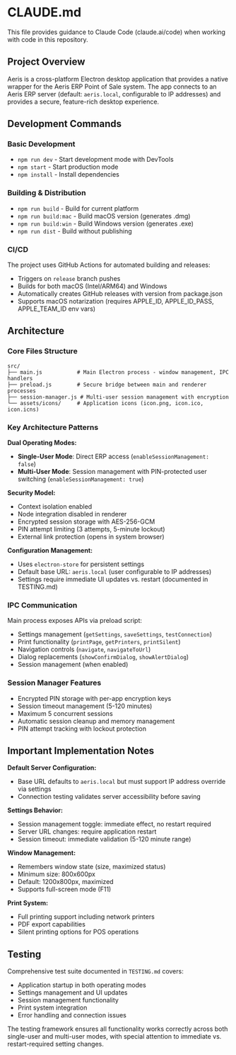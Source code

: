 # CLAUDE.md

This file provides guidance to Claude Code (claude.ai/code) when working with code in this repository.

## Project Overview

Aeris is a cross-platform Electron desktop application that provides a native wrapper for the Aeris ERP Point of Sale system. The app connects to an Aeris ERP server (default: `aeris.local`, configurable to IP addresses) and provides a secure, feature-rich desktop experience.

## Development Commands

### Basic Development
- `npm run dev` - Start development mode with DevTools
- `npm start` - Start production mode
- `npm install` - Install dependencies

### Building & Distribution
- `npm run build` - Build for current platform
- `npm run build:mac` - Build macOS version (generates .dmg)
- `npm run build:win` - Build Windows version (generates .exe)
- `npm run dist` - Build without publishing

### CI/CD
The project uses GitHub Actions for automated building and releases:
- Triggers on `release` branch pushes
- Builds for both macOS (Intel/ARM64) and Windows
- Automatically creates GitHub releases with version from package.json
- Supports macOS notarization (requires APPLE_ID, APPLE_ID_PASS, APPLE_TEAM_ID env vars)

## Architecture

### Core Files Structure
```
src/
├── main.js           # Main Electron process - window management, IPC handlers
├── preload.js        # Secure bridge between main and renderer processes
├── session-manager.js # Multi-user session management with encryption
└── assets/icons/     # Application icons (icon.png, icon.ico, icon.icns)
```

### Key Architecture Patterns

**Dual Operating Modes:**
- **Single-User Mode**: Direct ERP access (`enableSessionManagement: false`)
- **Multi-User Mode**: Session management with PIN-protected user switching (`enableSessionManagement: true`)

**Security Model:**
- Context isolation enabled
- Node integration disabled in renderer
- Encrypted session storage with AES-256-GCM
- PIN attempt limiting (3 attempts, 5-minute lockout)
- External link protection (opens in system browser)

**Configuration Management:**
- Uses `electron-store` for persistent settings
- Default base URL: `aeris.local` (user configurable to IP addresses)
- Settings require immediate UI updates vs. restart (documented in TESTING.md)

### IPC Communication
Main process exposes APIs via preload script:
- Settings management (`getSettings`, `saveSettings`, `testConnection`)
- Print functionality (`printPage`, `getPrinters`, `printSilent`)
- Navigation controls (`navigate`, `navigateToUrl`)  
- Dialog replacements (`showConfirmDialog`, `showAlertDialog`)
- Session management (when enabled)

### Session Manager Features
- Encrypted PIN storage with per-app encryption keys
- Session timeout management (5-120 minutes)
- Maximum 5 concurrent sessions
- Automatic session cleanup and memory management
- PIN attempt tracking with lockout protection

## Important Implementation Notes

**Default Server Configuration:**
- Base URL defaults to `aeris.local` but must support IP address override via settings
- Connection testing validates server accessibility before saving

**Settings Behavior:**
- Session management toggle: immediate effect, no restart required
- Server URL changes: require application restart
- Session timeout: immediate validation (5-120 minute range)

**Window Management:**
- Remembers window state (size, maximized status)
- Minimum size: 800x600px
- Default: 1200x800px, maximized
- Supports full-screen mode (F11)

**Print System:**
- Full printing support including network printers
- PDF export capabilities
- Silent printing options for POS operations

## Testing

Comprehensive test suite documented in `TESTING.md` covers:
- Application startup in both operating modes
- Settings management and UI updates
- Session management functionality
- Print system integration
- Error handling and connection issues

The testing framework ensures all functionality works correctly across both single-user and multi-user modes, with special attention to immediate vs. restart-required setting changes.